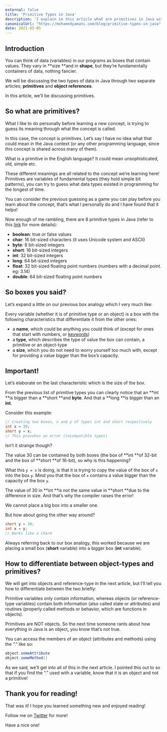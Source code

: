 ```yaml
---
external: false
title: 'Primitive Types in Java'
description: 'I explain in this article what are primitives in Java with a mental model of memory as well as the different primitive types Java offers.'
canonicalUrl: "https://mohamedyamani.com/blog/primitive-types-in-java"
date: 2021-05-05
---
```


## Introduction

You can think of data (variables) in our programs as boxes that contain values. They vary in **size **and in **shape**, but they’re fundamentally containers of data, nothing fancier.

We will be discussing the two types of data in Java through two separate articles; **primitives** and **object references**.

In this article, we’ll be discussing primitives.

## So what are primitives?

What I like to do personally before learning a new concept, is trying to guess its meaning through what the concept is called.

In this case, the concept is primitives. Let’s say I have no idea what that could mean in the Java context (or any other programming language, since this concept is shared across many of them).

What is a primitive in the English language? It could mean unsophisticated, old, simple etc.

These different meanings are all related to the concept we’re learning here!
Primitives are variables of fundamental types (they hold simple bit patterns), you can try to guess what data types existed in programming for the longest of time.

You can consider the previous guessing as a game you can play before you learn about the concept, that’s what I personally do and I have found that it helps!

Now enough of me rambling, there are 8 primitive types in Java (refer to this [link](https://docs.oracle.com/javase/tutorial/java/nutsandbolts/datatypes.html) for more details):

- **boolean**: true or false values
- **char**: 16 bit-sized characters (it uses Unicode system and ASCII)
- **byte**: 8 bit-sized integers
- **short**: 16 bit-sized integers
- **int**: 32 bit-sized integers
- **long**: 64 bit-sized integers
- **float**: 32 bit-sized floating point numbers (numbers with a decimal point. eg: 3.14)
- **double**: 64 bit-sized floating point numbers

## So boxes you said?

Let’s expand a little on our previous box analogy which I very much like:

Every variable (whether it is of primitive type or an object) is a box with the following characteristics that differentiate it from the other ones:

- a **name**, which could be anything you could think of (except for ones that start with numbers, or [keywords](https://docs.oracle.com/javase/tutorial/java/nutsandbolts/_keywords.html))
- a **type**, which describes the type of value the box can contain, a primitive or an object-type
- a **size**, which you do not need to worry yourself too much with, except for providing a value bigger than the box’s capacity.

## Important!

Let’s elaborate on the last characteristic which is the size of the box.

From the previous list of primitive types you can clearly notice that an **int **is bigger than a **short **and **byte**. And that a **long **is bigger than an **int**.

Consider this example:

```java
// Creating two boxes, x and y of types int and short respectively
int x = 30;
short y = x;
// This provokes an error (incompatible types)
```

Isn’t it strange though?

The value 30 can be contained by both boxes (the box of **int **of 32-bit and the box of **short **of 16-bit), so why is this happening?

What this `y = x` is doing, is that it is trying to copy the value of the box of `x` into the box `y`. Mind you that the box of `x` contains a value bigger than the capacity of the box `y`.

The value of 30 in **int **is not the same value in **short **due to the difference in size. And that’s why the compiler raises the error!

We cannot place a big box into a smaller one.

But how about going the other way around?

```java
short y = 30;
int x = y;
// Works like a charm
```

Always referring back to our box analogy, this worked because we are placing a small box (**short** variable) into a bigger box (**int** variable).

## How to differentiate between object-types and primitives?

We will get into objects and reference-type in the next article, but I’ll tell you how to differentiate between the two briefly:

Primitive variables only contain information, whereas objects (or reference-type variables) contain both information (also called state or attributes) and routines (properly called methods or behavior, which are functions in objects).

Primitives are NOT objects. So the next time someone rants about how everything in Java is an object, you know that’s not true.

You can access the members of an object (attributes and methods) using the “.” like so:

```java
object.someAttribute
object.someMethod()
```

As we said, we’ll get into all of this in the next article. I pointed this out to so that if you find the “.” used with a variable, know that it is an object and not a primitive!

## Thank you for reading!

That was it! I hope you learned something new and enjoyed reading!

Follow me on [Twitter](https://twitter.com/yamanidev) for more!

Have a nice one!
